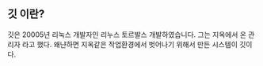 ## 깃 이란? 
깃은 20005년 리눅스 개발자인 리누스 토르발스 개발하였습니다. 그는 지옥에서 온 관리자 라고 했다. 
왜냔하면 지옥같은 작업환경에서 벗어나기 위해서 만든 시스템이 깃이다.
